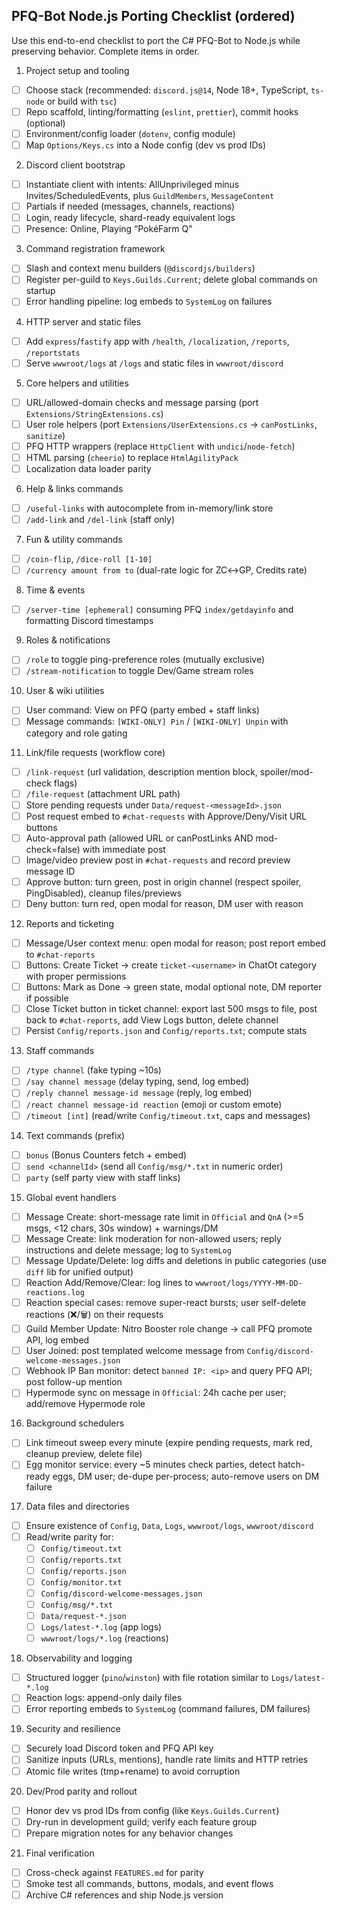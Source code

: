 ## PFQ-Bot Node.js Porting Checklist (ordered)

Use this end-to-end checklist to port the C# PFQ-Bot to Node.js while preserving behavior. Complete items in order.

1. Project setup and tooling

- [ ] Choose stack (recommended: `discord.js@14`, Node 18+, TypeScript, `ts-node` or build with `tsc`)
- [ ] Repo scaffold, linting/formatting (`eslint`, `prettier`), commit hooks (optional)
- [ ] Environment/config loader (`dotenv`, config module)
- [ ] Map `Options/Keys.cs` into a Node config (dev vs prod IDs)

2. Discord client bootstrap

- [ ] Instantiate client with intents: AllUnprivileged minus Invites/ScheduledEvents, plus `GuildMembers`, `MessageContent`
- [ ] Partials if needed (messages, channels, reactions)
- [ ] Login, ready lifecycle, shard-ready equivalent logs
- [ ] Presence: Online, Playing “PokéFarm Q”

3. Command registration framework

- [ ] Slash and context menu builders (`@discordjs/builders`)
- [ ] Register per-guild to `Keys.Guilds.Current`; delete global commands on startup
- [ ] Error handling pipeline: log embeds to `SystemLog` on failures

4. HTTP server and static files

- [ ] Add `express`/`fastify` app with `/health`, `/localization`, `/reports`, `/reportstats`
- [ ] Serve `wwwroot/logs` at `/logs` and static files in `wwwroot/discord`

5. Core helpers and utilities

- [ ] URL/allowed-domain checks and message parsing (port `Extensions/StringExtensions.cs`)
- [ ] User role helpers (port `Extensions/UserExtensions.cs` → `canPostLinks`, `sanitize`)
- [ ] PFQ HTTP wrappers (replace `HttpClient` with `undici`/`node-fetch`)
- [ ] HTML parsing (`cheerio`) to replace `HtmlAgilityPack`
- [ ] Localization data loader parity

6. Help & links commands

- [ ] `/useful-links` with autocomplete from in-memory/link store
- [ ] `/add-link` and `/del-link` (staff only)

7. Fun & utility commands

- [ ] `/coin-flip`, `/dice-roll [1-10]`
- [ ] `/currency amount from to` (dual-rate logic for ZC↔GP, Credits rate)

8. Time & events

- [ ] `/server-time [ephemeral]` consuming PFQ `index/getdayinfo` and formatting Discord timestamps

9. Roles & notifications

- [ ] `/role` to toggle ping-preference roles (mutually exclusive)
- [ ] `/stream-notification` to toggle Dev/Game stream roles

10. User & wiki utilities

- [ ] User command: View on PFQ (party embed + staff links)
- [ ] Message commands: `[WIKI-ONLY] Pin` / `[WIKI-ONLY] Unpin` with category and role gating

11. Link/file requests (workflow core)

- [ ] `/link-request` (url validation, description mention block, spoiler/mod-check flags)
- [ ] `/file-request` (attachment URL path)
- [ ] Store pending requests under `Data/request-<messageId>.json`
- [ ] Post request embed to `#chat-requests` with Approve/Deny/Visit URL buttons
- [ ] Auto-approval path (allowed URL or canPostLinks AND mod-check=false) with immediate post
- [ ] Image/video preview post in `#chat-requests` and record preview message ID
- [ ] Approve button: turn green, post in origin channel (respect spoiler, PingDisabled), cleanup files/previews
- [ ] Deny button: turn red, open modal for reason, DM user with reason

12. Reports and ticketing

- [ ] Message/User context menu: open modal for reason; post report embed to `#chat-reports`
- [ ] Buttons: Create Ticket → create `ticket-<username>` in ChatOt category with proper permissions
- [ ] Buttons: Mark as Done → green state, modal optional note, DM reporter if possible
- [ ] Close Ticket button in ticket channel: export last 500 msgs to file, post back to `#chat-reports`, add View Logs button, delete channel
- [ ] Persist `Config/reports.json` and `Config/reports.txt`; compute stats

13. Staff commands

- [ ] `/type channel` (fake typing ~10s)
- [ ] `/say channel message` (delay typing, send, log embed)
- [ ] `/reply channel message-id message` (reply, log embed)
- [ ] `/react channel message-id reaction` (emoji or custom emote)
- [ ] `/timeout [int]` (read/write `Config/timeout.txt`, caps and messages)

14. Text commands (prefix)

- [ ] `bonus` (Bonus Counters fetch + embed)
- [ ] `send <channelId>` (send all `Config/msg/*.txt` in numeric order)
- [ ] `party` (self party view with staff links)

15. Global event handlers

- [ ] Message Create: short-message rate limit in `Official` and `QnA` (>=5 msgs, <12 chars, 30s window) + warnings/DM
- [ ] Message Create: link moderation for non-allowed users; reply instructions and delete message; log to `SystemLog`
- [ ] Message Update/Delete: log diffs and deletions in public categories (use `diff` lib for unified output)
- [ ] Reaction Add/Remove/Clear: log lines to `wwwroot/logs/YYYY-MM-DD-reactions.log`
- [ ] Reaction special cases: remove super-react bursts; user self-delete reactions (❌/🗑️) on their requests
- [ ] Guild Member Update: Nitro Booster role change → call PFQ promote API, log embed
- [ ] User Joined: post templated welcome message from `Config/discord-welcome-messages.json`
- [ ] Webhook IP Ban monitor: detect `banned IP: <ip>` and query PFQ API; post follow-up mention
- [ ] Hypermode sync on message in `Official`: 24h cache per user; add/remove Hypermode role

16. Background schedulers

- [ ] Link timeout sweep every minute (expire pending requests, mark red, cleanup preview, delete file)
- [ ] Egg monitor service: every ~5 minutes check parties, detect hatch-ready eggs, DM user; de-dupe per-process; auto-remove users on DM failure

17. Data files and directories

- [ ] Ensure existence of `Config`, `Data`, `Logs`, `wwwroot/logs`, `wwwroot/discord`
- [ ] Read/write parity for:
  - [ ] `Config/timeout.txt`
  - [ ] `Config/reports.txt`
  - [ ] `Config/reports.json`
  - [ ] `Config/monitor.txt`
  - [ ] `Config/discord-welcome-messages.json`
  - [ ] `Config/msg/*.txt`
  - [ ] `Data/request-*.json`
  - [ ] `Logs/latest-*.log` (app logs)
  - [ ] `wwwroot/logs/*.log` (reactions)

18. Observability and logging

- [ ] Structured logger (`pino`/`winston`) with file rotation similar to `Logs/latest-*.log`
- [ ] Reaction logs: append-only daily files
- [ ] Error reporting embeds to `SystemLog` (command failures, DM failures)

19. Security and resilience

- [ ] Securely load Discord token and PFQ API key
- [ ] Sanitize inputs (URLs, mentions), handle rate limits and HTTP retries
- [ ] Atomic file writes (tmp+rename) to avoid corruption

20. Dev/Prod parity and rollout

- [ ] Honor dev vs prod IDs from config (like `Keys.Guilds.Current`)
- [ ] Dry-run in development guild; verify each feature group
- [ ] Prepare migration notes for any behavior changes

21. Final verification

- [ ] Cross-check against `FEATURES.md` for parity
- [ ] Smoke test all commands, buttons, modals, and event flows
- [ ] Archive C# references and ship Node.js version
